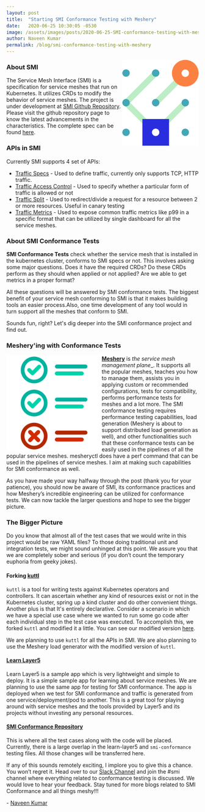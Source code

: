 ```yaml
---
layout: post
title:  "Starting SMI Conformance Testing with Meshery"
date:   2020-06-25 10:30:05 -0530
image: /assets/images/posts/2020-06-25-SMI-conformance-testing-with-meshery/smi-conformance.svg
author: Naveen Kumar
permalink: /blog/smi-conformance-testing-with-meshery
---
```


<img src="/assets/images/posts/2019-05-21-a-standard-interface-for-service-meshes/smi-logo.png" align="right" width="200px" />

### About SMI

The Service Mesh Interface (SMI) is a specification for service meshes that run on Kubernetes. It utilizes CRDs to modify the behavior of service meshes. The project is under development at [SMI Github Repository](https://github.com/servicemeshinterface/smi-spec). Please visit the github repository page to know the latest advancements in the characteristics. The complete spec can be found [here](https://github.com/servicemeshinterface/smi-spec/blob/master/SPEC.md).

### APIs in SMI

Currently SMI supports 4 set of APIs:

- [Traffic Specs](https://github.com/servicemeshinterface/smi-spec/blob/master/SPEC.md#traffic-specs) - Used to define traffic, currently only supports TCP, HTTP traffic.
- [Traffic Access Control](https://github.com/servicemeshinterface/smi-spec/blob/master/SPEC.md#traffic-access-control) - Used to specify whether a particular form of traffic is allowed or not
- [Traffic Split](https://github.com/servicemeshinterface/smi-spec/blob/master/SPEC.md#traffic-split) - Used to redirect/divide a request for a resource between 2 or more resources. Useful in canary testing
- [Traffic Metrics](https://github.com/servicemeshinterface/smi-spec/blob/master/SPEC.md#traffic-metrics) - Used to expose common traffic metrics like p99 in a specific format that can be utilized by single dashboard for all the service meshes.

### About SMI Conformance Tests

**SMI Conformance Tests** check whether the service mesh that is installed in the kubernetes cluster, conforms to SMI specs or not. This involves asking some major questions. Does it have the required CRDs? Do these CRDs perform as they should when applied or not applied? Are we able to get metrics in a proper format?

All these questions will be answered by SMI conformance tests. The biggest benefit of your service mesh conforming to SMI is that it makes building tools an easier process.Also, one time development of any tool would in turn support all the meshes that conform to SMI.

Sounds fun, right? Let's dig deeper into the SMI conformance project and find out.

### Meshery'ing with Conformance Tests

<img src="/assets/images/posts/2020-06-25-SMI-conformance-testing-with-meshery/checklist.svg" align="left" width="250px" />

**[Meshery](/meshery)** is _the service mesh management plane__. It supports all the popular meshes, teaches you how to manage them, assists you in applying custom or recommended configurations, tests for  compatibility, performs performance tests for meshes and a lot more. The SMI conformance testing requires performance testing capabilities, load generation (Meshery is about to support distributed load generation as well), and other functionalities such that these conformance tests can be easily used in the pipelines of all the popular service meshes. mesheryctl does have a perf command that can be used in the pipelines of service meshes. I aim at making such capabilities for SMI conformance as well.

As you have made your way halfway through the post (thank you for your patience), you should now be aware of SMI, its conformance practices and how Meshery’s incredible engineering can be utilized for conformance tests. We can now tackle the larger questions and hope to see the bigger picture.

### The Bigger Picture

Do you know that almost all of the test cases that we would write in this project would be  raw YAML files? To those doing traditional unit and integration tests, we might sound unhinged at this point. We assure you that we are completely sober and serious (if you don’t count the temporary euphoria from geeky jokes).

#### Forking [kuttl](https://kuttl.dev/)

`kuttl` is a tool for writing tests against Kubernetes operators and controllers. It can ascertain whether any kind of resources exist or not in the Kubernetes cluster, spring up a kind cluster and do other convenient things. Another plus is that It's entirely declarative. Consider a scenario in which we have a special use case where we wanted to run some go code  after each individual step in the test case was executed. To accomplish this, we forked `kuttl` and modified it a little. You can see our modified version [here](https://github.com/kanishkarj/kuttl).


We are planning to use `kuttl` for all the APIs in SMI. We are also planning to use the Meshery load generator with the modified version of `kuttl`.

#### [Learn Layer5](https://github.com/layer5io/learn-layer5/)

Learn Layer5 is a sample app which is very lightweight and simple to deploy. It is a simple sample app for learning about service meshes. We are planning to use the same app for testing for SMI conformance. The app is deployed when we test for SMI conformance and traffic is generated from one service/deployment/pod to another. This is a great tool for playing around with service meshes and the tools provided by Layer5 and its projects without investing any personal resources.

#### [SMI Conformance Repository](https://github.com/layer5io/smi-conformance)

This is where all the test cases along with the code will be placed. Currently, there is a large overlap in the learn-layer5 and `smi-conformance` testing files. All those changes will be transferred here.

If any of this sounds remotely exciting, I implore you to give this a chance. You won’t regret it.
Head over to our [Slack Channel](http://slack.layer5.io) and join the #smi channel where everything related to conformance testing is discussed. We would love to hear your feedback. Stay tuned for more blogs related to SMI Conformance and all things meshy!!!

 \- [Naveen Kumar](https://www.linkedin.com/in/nveenjain/)
